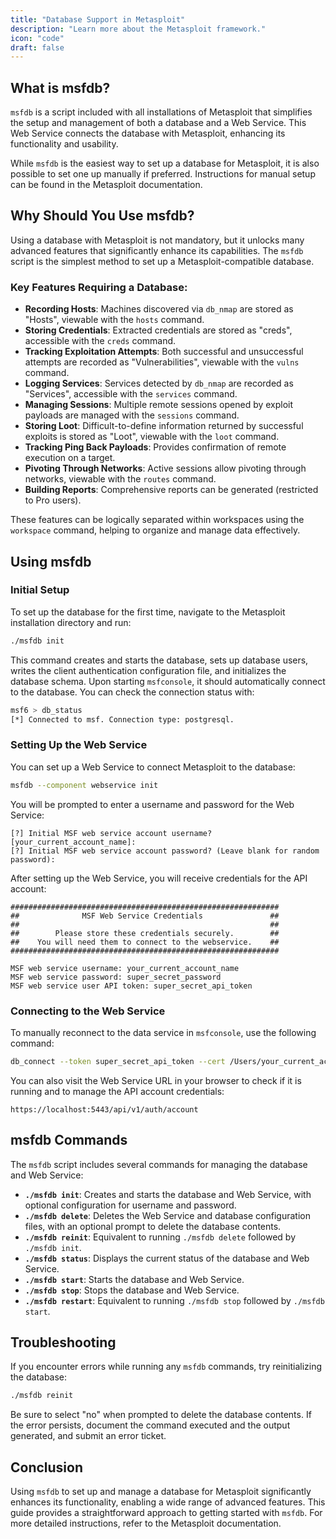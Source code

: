 ```yaml
---
title: "Database Support in Metasploit"
description: "Learn more about the Metasploit framework."
icon: "code"
draft: false
---
```


## What is msfdb?

`msfdb` is a script included with all installations of Metasploit that simplifies the setup and management of both a database and a Web Service. This Web Service connects the database with Metasploit, enhancing its functionality and usability.

While `msfdb` is the easiest way to set up a database for Metasploit, it is also possible to set one up manually if preferred. Instructions for manual setup can be found in the Metasploit documentation.

## Why Should You Use msfdb?

Using a database with Metasploit is not mandatory, but it unlocks many advanced features that significantly enhance its capabilities. The `msfdb` script is the simplest method to set up a Metasploit-compatible database. 

### Key Features Requiring a Database:

- **Recording Hosts**: Machines discovered via `db_nmap` are stored as "Hosts", viewable with the `hosts` command.
- **Storing Credentials**: Extracted credentials are stored as "creds", accessible with the `creds` command.
- **Tracking Exploitation Attempts**: Both successful and unsuccessful attempts are recorded as "Vulnerabilities", viewable with the `vulns` command.
- **Logging Services**: Services detected by `db_nmap` are recorded as "Services", accessible with the `services` command.
- **Managing Sessions**: Multiple remote sessions opened by exploit payloads are managed with the `sessions` command.
- **Storing Loot**: Difficult-to-define information returned by successful exploits is stored as "Loot", viewable with the `loot` command.
- **Tracking Ping Back Payloads**: Provides confirmation of remote execution on a target.
- **Pivoting Through Networks**: Active sessions allow pivoting through networks, viewable with the `routes` command.
- **Building Reports**: Comprehensive reports can be generated (restricted to Pro users).

These features can be logically separated within workspaces using the `workspace` command, helping to organize and manage data effectively.

## Using msfdb

### Initial Setup

To set up the database for the first time, navigate to the Metasploit installation directory and run:

```bash
./msfdb init
```

This command creates and starts the database, sets up database users, writes the client authentication configuration file, and initializes the database schema. Upon starting `msfconsole`, it should automatically connect to the database. You can check the connection status with:

```bash
msf6 > db_status
[*] Connected to msf. Connection type: postgresql.
```

### Setting Up the Web Service

You can set up a Web Service to connect Metasploit to the database:

```bash
msfdb --component webservice init
```

You will be prompted to enter a username and password for the Web Service:

```plaintext
[?] Initial MSF web service account username? [your_current_account_name]:
[?] Initial MSF web service account password? (Leave blank for random password):
```

After setting up the Web Service, you will receive credentials for the API account:

```plaintext
############################################################
##              MSF Web Service Credentials               ##
##                                                        ##
##        Please store these credentials securely.        ##
##    You will need them to connect to the webservice.    ##
############################################################

MSF web service username: your_current_account_name
MSF web service password: super_secret_password
MSF web service user API token: super_secret_api_token
```

### Connecting to the Web Service

To manually reconnect to the data service in `msfconsole`, use the following command:

```bash
db_connect --token super_secret_api_token --cert /Users/your_current_account_name/.msf4/msf-ws-cert.pem --skip-verify https://localhost:5443
```

You can also visit the Web Service URL in your browser to check if it is running and to manage the API account credentials:

```plaintext
https://localhost:5443/api/v1/auth/account
```

## msfdb Commands

The `msfdb` script includes several commands for managing the database and Web Service:

- **`./msfdb init`**: Creates and starts the database and Web Service, with optional configuration for username and password.
- **`./msfdb delete`**: Deletes the Web Service and database configuration files, with an optional prompt to delete the database contents.
- **`./msfdb reinit`**: Equivalent to running `./msfdb delete` followed by `./msfdb init`.
- **`./msfdb status`**: Displays the current status of the database and Web Service.
- **`./msfdb start`**: Starts the database and Web Service.
- **`./msfdb stop`**: Stops the database and Web Service.
- **`./msfdb restart`**: Equivalent to running `./msfdb stop` followed by `./msfdb start`.

## Troubleshooting

If you encounter errors while running any `msfdb` commands, try reinitializing the database:

```bash
./msfdb reinit
```

Be sure to select "no" when prompted to delete the database contents. If the error persists, document the command executed and the output generated, and submit an error ticket.

## Conclusion

Using `msfdb` to set up and manage a database for Metasploit significantly enhances its functionality, enabling a wide range of advanced features. This guide provides a straightforward approach to getting started with `msfdb`. For more detailed instructions, refer to the Metasploit documentation.
